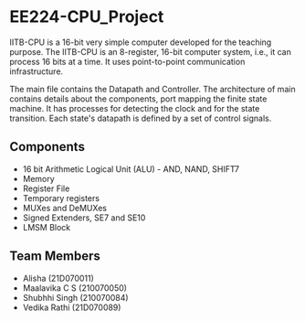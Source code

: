 # EE224-CPU_Project

IITB-CPU is a 16-bit very simple computer developed for the teaching purpose. The IITB-CPU is an 8-register, 16-bit computer system, i.e., it can process 16 bits at a 
time. It uses point-to-point communication infrastructure.

The main file contains the Datapath and Controller. The architecture of main contains details about the components, port mapping the finite state machine. It has processes for detecting the clock and for the state transition. Each state's datapath is defined by a set of control signals. 

## Components
* 16 bit Arithmetic Logical Unit (ALU) - AND, NAND, SHIFT7
* Memory 
* Register File
* Temporary registers
* MUXes and DeMUXes
* Signed Extenders, SE7 and SE10
* LMSM Block

## Team Members
* Alisha (21D070011)
* Maalavika C S (210070050)
* Shubhhi Singh (210070084)
* Vedika Rathi (21D070089)
